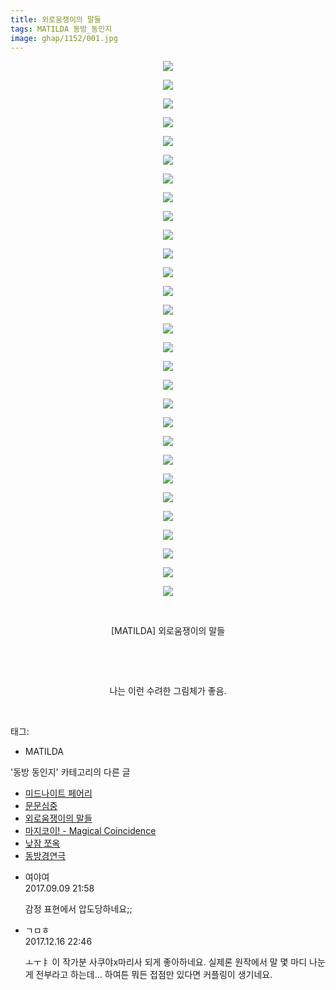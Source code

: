 ```yaml
---
title: 외로움쟁이의 말들
tags: MATILDA 동방_동인지
image: ghap/1152/001.jpg
---
```

<div class="article">
<p style="text-align: center; clear: none; float: none;"><img src="{{ site.nasurl }}/ghap/1152/001.jpg"/></p>
<p style="text-align: center; clear: none; float: none;"><img src="{{ site.nasurl }}/ghap/1152/002.jpg"/></p>
<p style="text-align: center; clear: none; float: none;"><img src="{{ site.nasurl }}/ghap/1152/003.jpg"/></p>
<p style="text-align: center; clear: none; float: none;"><img src="{{ site.nasurl }}/ghap/1152/004.jpg"/></p>
<p style="text-align: center; clear: none; float: none;"><img src="{{ site.nasurl }}/ghap/1152/005.jpg"/></p>
<p style="text-align: center; clear: none; float: none;"><img src="{{ site.nasurl }}/ghap/1152/006.jpg"/></p>
<p style="text-align: center; clear: none; float: none;"><img src="{{ site.nasurl }}/ghap/1152/007.jpg"/></p>
<p style="text-align: center; clear: none; float: none;"><img src="{{ site.nasurl }}/ghap/1152/008.jpg"/></p>
<p style="text-align: center; clear: none; float: none;"><img src="{{ site.nasurl }}/ghap/1152/009.jpg"/></p>
<p style="text-align: center; clear: none; float: none;"><img src="{{ site.nasurl }}/ghap/1152/010.jpg"/></p>
<p style="text-align: center; clear: none; float: none;"><img src="{{ site.nasurl }}/ghap/1152/011.jpg"/></p>
<p style="text-align: center; clear: none; float: none;"><img src="{{ site.nasurl }}/ghap/1152/012.jpg"/></p>
<p style="text-align: center; clear: none; float: none;"><img src="{{ site.nasurl }}/ghap/1152/013.jpg"/></p>
<p style="text-align: center; clear: none; float: none;"><img src="{{ site.nasurl }}/ghap/1152/014.jpg"/></p>
<p style="text-align: center; clear: none; float: none;"><img src="{{ site.nasurl }}/ghap/1152/015.jpg"/></p>
<p style="text-align: center; clear: none; float: none;"><img src="{{ site.nasurl }}/ghap/1152/016.jpg"/></p>
<p style="text-align: center; clear: none; float: none;"><img src="{{ site.nasurl }}/ghap/1152/017.jpg"/></p>
<p style="text-align: center; clear: none; float: none;"><img src="{{ site.nasurl }}/ghap/1152/018.jpg"/></p>
<p style="text-align: center; clear: none; float: none;"><img src="{{ site.nasurl }}/ghap/1152/019.jpg"/></p>
<p style="text-align: center; clear: none; float: none;"><img src="{{ site.nasurl }}/ghap/1152/020.jpg"/></p>
<p style="text-align: center; clear: none; float: none;"><img src="{{ site.nasurl }}/ghap/1152/021.jpg"/></p>
<p style="text-align: center; clear: none; float: none;"><img src="{{ site.nasurl }}/ghap/1152/022.jpg"/></p>
<p style="text-align: center; clear: none; float: none;"><img src="{{ site.nasurl }}/ghap/1152/023.jpg"/></p>
<p style="text-align: center; clear: none; float: none;"><img src="{{ site.nasurl }}/ghap/1152/024.jpg"/></p>
<p style="text-align: center; clear: none; float: none;"><img src="{{ site.nasurl }}/ghap/1152/025.jpg"/></p>
<p style="text-align: center; clear: none; float: none;"><img src="{{ site.nasurl }}/ghap/1152/026.jpg"/></p>
<p style="text-align: center; clear: none; float: none;"><img src="{{ site.nasurl }}/ghap/1152/027.jpg"/></p>
<p style="text-align: center; clear: none; float: none;"><img src="{{ site.nasurl }}/ghap/1152/028.jpg"/></p>
<p style="text-align: center; clear: none; float: none;"><img src="{{ site.nasurl }}/ghap/1152/029.jpg"/></p>
<p style="text-align: center; clear: none; float: none;"><br/></p>
<p style="text-align: center; clear: none; float: none;">[MATILDA] 외로움쟁이의 말들</p>
<p style="text-align: center; clear: none; float: none;"><br/></p>
<p style="text-align: center; clear: none; float: none;"><br/></p>
<p style="text-align: center; clear: none; float: none;">나는 이런 수려한 그림체가 좋음.</p>
<p><br/></p>
</div><div class="tagTrail">
<p>태그: </p>
<ul>
<li>MATILDA</li>
</ul>
</div><div class="another">
<p>'동방 동인지' 카테고리의 다른 글</p>
<ul>
<li><a href="/2016-07-27-ghap_1156">미드나이트 페어리</a></li>
<li><a href="/2016-07-27-ghap_1155">문문심중</a></li>
<li><a href="/2016-07-27-ghap_1152">외로움쟁이의 말들</a></li>
<li><a href="/2016-07-27-ghap_1149">마지코이! - Magical Coincidence</a></li>
<li><a href="/2016-07-27-ghap_1148">낮잠 쪼옥</a></li>
<li><a href="/2016-07-27-ghap_1147">동방경연극</a></li>
</ul>
</div><div class="cb_module cb_fluid">
<div class="cb_wrt cb_profile">
<div class="comment">
<ul>
<li class="cb_thumb_off" id="comment15079754">
<div class="cb_comment_area">
<div class="cb_info_area">
<div class="cb_section">
<span class="cb_nick_name">여야여</span>
</div>
<div class="cb_section">
<span class="cb_date">2017.09.09 21:58 </span>
</div>
</div>
<div class="cb_dsc_comment">
<p class="cb_dsc">
											감정 표현에서 압도당하네요;;
										</p>
</div>
</div></li>
<li class="cb_thumb_off" id="comment15153566">
<div class="cb_comment_area">
<div class="cb_info_area">
<div class="cb_section">
<span class="cb_nick_name">ㄱㅁㅎ</span>
</div>
<div class="cb_section">
<span class="cb_date">2017.12.16 22:46 </span>
</div>
</div>
<div class="cb_dsc_comment">
<p class="cb_dsc">
											ㅗㅜㅑ 이 작가분 사쿠야x마리사 되게 좋아하네요. 실제론 원작에서 말 몇 마디 나눈 게 전부라고 하는데... 하여튼 뭐든 접점만 있다면 커플링이 생기네요.
										</p>
</div>
</div></li>
</ul>
</div>
</div><!-- commentList close -->
</div>